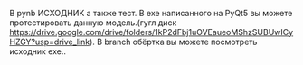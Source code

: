 В pynb ИСХОДНИК а также тест. В exe написанного на PyQt5 вы можете протестировать данную модель.(гугл диск https://drive.google.com/drive/folders/1kP2dFbj1uOVEaueoMShzSUBUwICyHZGY?usp=drive_link). В branch обёртка вы можете посмотреть исходник exe..
